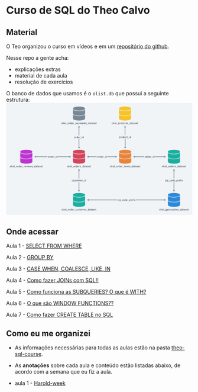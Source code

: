# Curso de SQL do Theo Calvo

## Material

O Teo organizou o curso em vídeos e em um [repositório do github](https://github.com/TeoCalvo/teoSQL-V2/tree/main).

Nesse repo a gente acha:
- explicações extras
- material de cada aula
- resolução de exercícios

O banco de dados que usamos é o `olist.db` que possui a seguinte estrutura:
![alt text](image.png)

## Onde acessar

Aula 1 - [SELECT FROM WHERE](https://www.youtube.com/watch?v=PXftBr56Tow)

Aula 2 - [GROUP BY](https://www.youtube.com/watch?v=BPwGCEsPxMI)

Aula 3 - [CASE WHEN, COALESCE, LIKE, IN](https://www.youtube.com/watch?v=7Ikyb5-5gOQ)

Aula 4 - [Como fazer JOINs com SQL!!](https://www.youtube.com/watch?v=jJxC0i6OtQQ)

Aula 5 - [Como funciona as SUBQUERIES? O que é WITH?](https://www.youtube.com/watch?v=1ulTb3u8aPk)

Aula 6 - [O que são WINDOW FUNCTIONS??](https://www.youtube.com/watch?v=v3U5ViG-rkc)

Aula 7 - [Como fazer CREATE TABLE no SQL](https://www.youtube.com/watch?v=K2V0ZJA3yK0)

## Como eu me organizei

- As informações necessárias para todas as aulas estão na pasta [theo-sql-course](https://github.com/luhm/learning-code/blob/main/today-I-learnt/teo-sql-course).
- As **anotações** sobre cada aula e conteúdo estão listadas abaixo, de acordo com a semana que eu fiz a aula.

- aula 1 - [Harold-week](https://github.com/luhm/learning-code/blob/main/today-I-learnt/harold-week/theo-sql)

